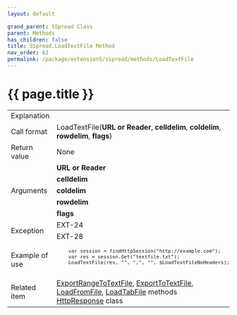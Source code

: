 ```yaml
---
layout: default

grand_parent: SSpread Class
parent: Methods
has_children: false
title: SSpread.LoadTextFile Method
nav_order: 63
permalink: /package/extension5/sspread/methods/LoadTextFile
---
```

# {{ page.title }}

<table>
  <tr>
    <td>Explanation</td>
    <td colspan="2"></td>
  </tr>
  <tr>
    <td>Call format</td>
    <td colspan="2">LoadTextFile(<b>URL or Reader</b>, <b>celldelim</b>, <b>coldelim</b>, <b>rowdelim</b>, <b>flags</b>)</td>
  </tr>
  <tr>
    <td>Return value</td>
    <td colspan="2">None</td>
  </tr>  
  <tr>
    <td rowspan="5">Arguments</td>
    <td><b>URL or Reader</b></td>
    <td></td>
  </tr>  
  <tr>
    <td><b>celldelim</b></td>
    <td></td>
  </tr>  
  <tr>
    <td><b>coldelim</b></td>
    <td></td>
  </tr>  
  <tr>
    <td><b>rowdelim</b></td>
    <td></td>
  </tr>  
  <tr>
    <td><b>flags</b></td>
    <td></td>
  </tr>  
  <tr>
    <td rowspan="2">Exception</td>
    <td>EXT-24</td>
    <td></td>
  </tr>
  <tr>
    <td>EXT-28</td>
    <td></td>
  </tr>
  <tr>
    <td>Example of use</td>
    <td colspan="2"><code><pre>
    var session = findHttpSession("http://example.com");
    var res = session.Get("textfile.txt");
    LoadTextFile(res, "", ",", "", $LoadTextFileNoHeaders);
    </pre></code></td>
  </tr>
  <tr>
    <td>Related item</td>
    <td colspan="2"><a href="/package/extension5/sspread/methods/exportrangetotextfile">ExportRangeToTextFile</a>, <a href="/package/extension5/sspread/methods/ExportToTextFile">ExportToTextFile</a>, <a href="/package/extension5/sspread/methods/loadfromfile">LoadFromFile</a>, <a href="/package/extension5/sspread/methods/loadtabfile">LoadTabFile</a> methods<br><a href="">HttpResponse</a> class</td>
  </tr>
</table>
